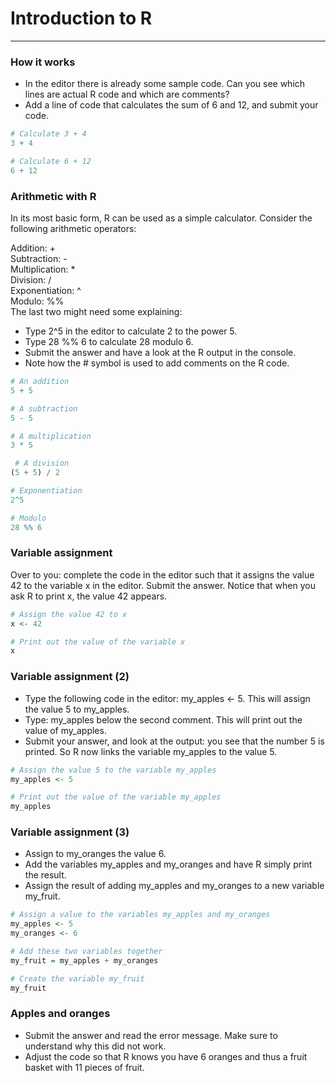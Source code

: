 # Introduction to R
---
### How it works
* In the editor there is already some sample code. Can you see which lines are actual R code and which are comments?
* Add a line of code that calculates the sum of 6 and 12, and submit your code.
```r
# Calculate 3 + 4
3 + 4

# Calculate 6 + 12
6 + 12
```
### Arithmetic with R
In its most basic form, R can be used as a simple calculator. Consider the following arithmetic operators:   

Addition: +   
Subtraction: -   
Multiplication: *   
Division: /   
Exponentiation: ^   
Modulo: %%   
The last two might need some explaining:

* Type 2^5 in the editor to calculate 2 to the power 5.
* Type 28 %% 6 to calculate 28 modulo 6.
* Submit the answer and have a look at the R output in the console.
* Note how the # symbol is used to add comments on the R code.
```r
# An addition
5 + 5 

# A subtraction
5 - 5 

# A multiplication
3 * 5

 # A division
(5 + 5) / 2 

# Exponentiation
2^5

# Modulo
28 %% 6
```
### Variable assignment
Over to you: complete the code in the editor such that it assigns the value 42 to the variable x in the editor. Submit the answer. Notice that when you ask R to print x, the value 42 appears.
```r
# Assign the value 42 to x
x <- 42

# Print out the value of the variable x
x
```
### Variable assignment (2)
* Type the following code in the editor: my_apples <- 5. This will assign the value 5 to my_apples.
* Type: my_apples below the second comment. This will print out the value of my_apples.
* Submit your answer, and look at the output: you see that the number 5 is printed. So R now links the variable my_apples to the value 5.
```r
# Assign the value 5 to the variable my_apples
my_apples <- 5

# Print out the value of the variable my_apples
my_apples
```
### Variable assignment (3)
* Assign to my_oranges the value 6.
* Add the variables my_apples and my_oranges and have R simply print the result.
* Assign the result of adding my_apples and my_oranges to a new variable my_fruit.
```r
# Assign a value to the variables my_apples and my_oranges
my_apples <- 5
my_oranges <- 6

# Add these two variables together
my_fruit = my_apples + my_oranges

# Create the variable my_fruit
my_fruit
```
### Apples and oranges
* Submit the answer and read the error message. Make sure to understand why this did not work.
* Adjust the code so that R knows you have 6 oranges and thus a fruit basket with 11 pieces of fruit.
